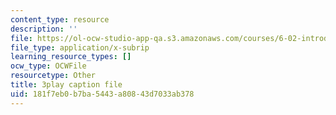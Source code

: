 ```yaml
---
content_type: resource
description: ''
file: https://ol-ocw-studio-app-qa.s3.amazonaws.com/courses/6-02-introduction-to-eecs-ii-digital-communication-systems-fall-2012/181f7eb0b7ba5443a80843d7033ab378_9HCUnJB9ovk.vtt
file_type: application/x-subrip
learning_resource_types: []
ocw_type: OCWFile
resourcetype: Other
title: 3play caption file
uid: 181f7eb0-b7ba-5443-a808-43d7033ab378
---
```

